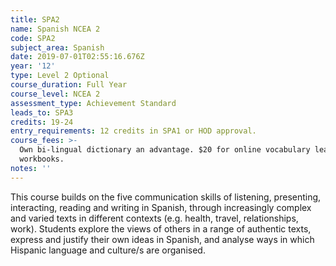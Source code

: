 ```yaml
---
title: SPA2
name: Spanish NCEA 2
code: SPA2
subject_area: Spanish
date: 2019-07-01T02:55:16.676Z
year: '12'
type: Level 2 Optional
course_duration: Full Year
course_level: NCEA 2
assessment_type: Achievement Standard
leads_to: SPA3
credits: 19-24
entry_requirements: 12 credits in SPA1 or HOD approval.
course_fees: >-
  Own bi-lingual dictionary an advantage. $20 for online vocabulary learning and
  workbooks.
notes: ''
---
```

This course builds on the five communication skills of listening, presenting, interacting, reading and writing in Spanish, through increasingly complex and varied texts in different contexts (e.g. health, travel, relationships, work). Students explore the views of others in a range of authentic texts, express and justify their own ideas in Spanish, and analyse ways in which Hispanic language and culture/s are organised.
